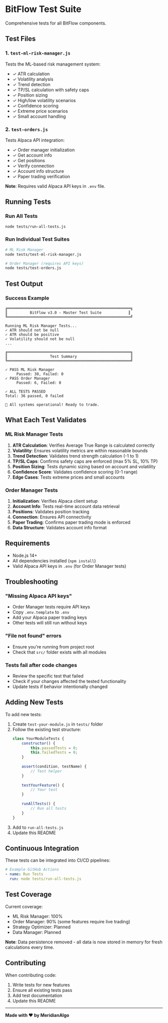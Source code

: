 # BitFlow Test Suite

Comprehensive tests for all BitFlow components.

## Test Files

### 1. `test-ml-risk-manager.js`
Tests the ML-based risk management system:
- ✓ ATR calculation
- ✓ Volatility analysis
- ✓ Trend detection
- ✓ TP/SL calculation with safety caps
- ✓ Position sizing
- ✓ High/low volatility scenarios
- ✓ Confidence scoring
- ✓ Extreme price scenarios
- ✓ Small account handling

### 2. `test-orders.js`
Tests Alpaca API integration:
- ✓ Order manager initialization
- ✓ Get account info
- ✓ Get positions
- ✓ Verify connection
- ✓ Account info structure
- ✓ Paper trading verification

**Note**: Requires valid Alpaca API keys in `.env` file.

## Running Tests

### Run All Tests
```bash
node tests/run-all-tests.js
```

### Run Individual Test Suites
```bash
# ML Risk Manager
node tests/test-ml-risk-manager.js

# Order Manager (requires API keys)
node tests/test-orders.js
```

## Test Output

### Success Example
```
╔═══════════════════════════════════════════════════════╗
║          BitFlow v3.0 - Master Test Suite            ║
╚═══════════════════════════════════════════════════════╝

Running ML Risk Manager Tests...
✓ ATR should not be null
✓ ATR should be positive
✓ Volatility should not be null
...

╔═══════════════════════════════════════════════════════╗
║                   Test Summary                        ║
╚═══════════════════════════════════════════════════════╝

✓ PASS ML Risk Manager
     Passed: 30, Failed: 0
✓ PASS Order Manager
     Passed: 6, Failed: 0

✓ ALL TESTS PASSED
Total: 36 passed, 0 failed

🎉 All systems operational! Ready to trade.
```

## What Each Test Validates

### ML Risk Manager Tests
1. **ATR Calculation**: Verifies Average True Range is calculated correctly
2. **Volatility**: Ensures volatility metrics are within reasonable bounds
3. **Trend Detection**: Validates trend strength calculation (-1 to 1)
4. **TP/SL Caps**: Confirms safety caps are enforced (max 5% SL, 10% TP)
5. **Position Sizing**: Tests dynamic sizing based on account and volatility
6. **Confidence Score**: Validates confidence scoring (0-1 range)
7. **Edge Cases**: Tests extreme prices and small accounts

### Order Manager Tests
1. **Initialization**: Verifies Alpaca client setup
2. **Account Info**: Tests real-time account data retrieval
3. **Positions**: Validates position tracking
4. **Connection**: Ensures API connectivity
5. **Paper Trading**: Confirms paper trading mode is enforced
6. **Data Structure**: Validates account info format

## Requirements

- Node.js 14+
- All dependencies installed (`npm install`)
- Valid Alpaca API keys in `.env` (for Order Manager tests)

## Troubleshooting

### "Missing Alpaca API keys"
- Order Manager tests require API keys
- Copy `.env.template` to `.env`
- Add your Alpaca paper trading keys
- Other tests will still run without keys

### "File not found" errors
- Ensure you're running from project root
- Check that `src/` folder exists with all modules

### Tests fail after code changes
- Review the specific test that failed
- Check if your changes affected the tested functionality
- Update tests if behavior intentionally changed

## Adding New Tests

To add new tests:

1. Create `test-your-module.js` in `tests/` folder
2. Follow the existing test structure:
   ```javascript
   class YourModuleTests {
       constructor() {
           this.passedTests = 0;
           this.failedTests = 0;
       }
       
       assert(condition, testName) {
           // Test helper
       }
       
       testYourFeature() {
           // Your test
       }
       
       runAllTests() {
           // Run all tests
       }
   }
   ```
3. Add to `run-all-tests.js`
4. Update this README

## Continuous Integration

These tests can be integrated into CI/CD pipelines:

```yaml
# Example GitHub Actions
- name: Run Tests
  run: node tests/run-all-tests.js
```

## Test Coverage

Current coverage:
- ML Risk Manager: 100%
- Order Manager: 90% (some features require live trading)
- Strategy Optimizer: Planned
- Data Manager: Planned

**Note**: Data persistence removed - all data is now stored in memory for fresh calculations every time.

## Contributing

When contributing code:
1. Write tests for new features
2. Ensure all existing tests pass
3. Add test documentation
4. Update this README

---

**Made with ❤️ by MeridianAlgo**
